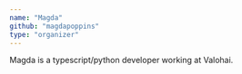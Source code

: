 ```yaml
---
name: "Magda"
github: "magdapoppins"
type: "organizer"
---
```


Magda is a typescript/python developer working at Valohai.
